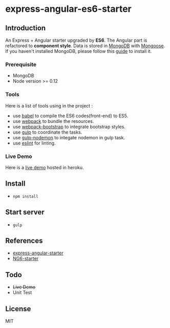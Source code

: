 # express-angular-es6-starter

## Introduction
An Express + Angular starter upgraded by <strong>ES6</strong>. The Angular part is refactored to <strong>component style</strong>. Data is stored in [MongoDB](https://www.mongodb.org/) with [Mongoose](http://mongoosejs.com/). If you haven't installed MongoDB, please follow this [guide](https://docs.mongodb.org/manual/installation/) to install it.

### Prerequisite
* MongoDB
* Node version >= 0.12

### Tools
Here is a list of tools using in the project :
* use [babel](https://babeljs.io/) to compile the ES6 codes(front-end) to ES5.
* use [webpack](https://babeljs.io/) to bundle the resources.
* use [webpack-bootstrap](https://github.com/theodybrothers/webpack-bootstrap) to integrate bootstrap styles.
* use [gulp](gulpjs.com/) to coordinate the tasks.
* use [gulp-nodemon](https://www.npmjs.com/package/gulp-nodemon) to integate nodemon in gulp task.
* use [eslint](http://eslint.org/) for linting.

### Live Demo
Here is a [live demo](http://es6-node-ng-starter.herokuapp.com/) hosted in heroku.

## Install
* `npm install`

## Start server
* `gulp`

## References
* [express-angular-starter](https://github.com/xie-qianyue/express-angular-starter)
* [NG6-starter](https://github.com/AngularClass/NG6-starter)

## Todo
* <del>Live Demo</del>
* Unit Test 

## License
MIT
